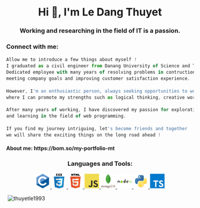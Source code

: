 <h1 align="center">Hi 👋, I'm Le Dang Thuyet</h1>
<h3 align="center">Working and researching in the field of IT is a passion.</h3>

<h3 align="left">Connect with me:</h3>
<p align="left">
</p>

```js
Allow me to introduce a few things about myself !
I graduated as a civil engineer from Danang University of Science and Technology.
Dedicated employee with many years of resolving problems in contruction and hotels career, 
meeting company goals and improving customer satisfaction e﻿xperience. 

However, I'm an enthusiastic person, always seeking opportunities to work in an environment 
where I can promote my strengths such as logical thinking, creative working and in-depth research.

After many years of working, I have discovered my passion for exploration
and learning in the field of web programming.

If you find my journey intriguing, let's become friends and together
we will share the exciting things on the long road ahead !
```

<h4>
  About me: https://bom.so/my-portfolio-mt
</h4>

<h3 align="center">Languages and Tools:</h3>
<p align="center"> <a href="https://www.cprogramming.com/" target="_blank" rel="noreferrer"> <img src="https://raw.githubusercontent.com/devicons/devicon/master/icons/c/c-original.svg" alt="c" width="40" height="40"/> </a> <a href="https://www.w3schools.com/css/" target="_blank" rel="noreferrer"> <img src="https://raw.githubusercontent.com/devicons/devicon/master/icons/css3/css3-original-wordmark.svg" alt="css3" width="40" height="40"/> </a> <a href="https://www.w3.org/html/" target="_blank" rel="noreferrer"> <img src="https://raw.githubusercontent.com/devicons/devicon/master/icons/html5/html5-original-wordmark.svg" alt="html5" width="40" height="40"/> </a> <a href="https://developer.mozilla.org/en-US/docs/Web/JavaScript" target="_blank" rel="noreferrer"> <img src="https://raw.githubusercontent.com/devicons/devicon/master/icons/javascript/javascript-original.svg" alt="javascript" width="40" height="40"/> </a> <a href="https://www.mongodb.com/" target="_blank" rel="noreferrer"> <img src="https://raw.githubusercontent.com/devicons/devicon/master/icons/mongodb/mongodb-original-wordmark.svg" alt="mongodb" width="40" height="40"/> </a> <a href="https://nodejs.org" target="_blank" rel="noreferrer"> <img src="https://raw.githubusercontent.com/devicons/devicon/master/icons/nodejs/nodejs-original-wordmark.svg" alt="nodejs" width="40" height="40"/> </a> <a href="https://www.python.org" target="_blank" rel="noreferrer"> <img src="https://raw.githubusercontent.com/devicons/devicon/master/icons/python/python-original.svg" alt="python" width="40" height="40"/> </a> <a href="https://www.typescriptlang.org/" target="_blank" rel="noreferrer"> <img src="https://raw.githubusercontent.com/devicons/devicon/master/icons/typescript/typescript-original.svg" alt="typescript" width="40" height="40"/> </a> </p>


<p>&nbsp;<img align="center" src="https://github-readme-stats.vercel.app/api?username=thuyetle1993&show_icons=true&locale=en" alt="thuyetle1993" /></p>



